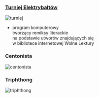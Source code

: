 ### [Turniej Elektrybałtów](http://turniej.wolnelektury.pl/2011/)

![turniej](img/turniej.png)
<!-- .element: style="width: 40%" -->

* program komputerowy<br />tworzący remiksy literackie<br />na podstawie utworów znajdujących się<br />w bibliotece internetowej Wolne Lektury


### Centonista

![centonista](img/centon.png)
<!-- .element: style="width: 60%" -->


### Triphthong

![triphthong](img/triph.png)
<!-- .element: style="width: 45%" -->
